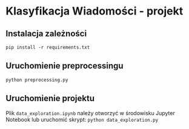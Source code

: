 # Klasyfikacja Wiadomości - projekt
## Instalacja zależności

`pip install -r requirements.txt`

## Uruchomienie preprocessingu

`python preprocessing.py`

## Uruchomienie projektu
Plik `data_exploration.ipynb` należy otworzyć w środowisku Jupyter Notebook lub uruchomić
skrypt:
`python data_exploration.py`